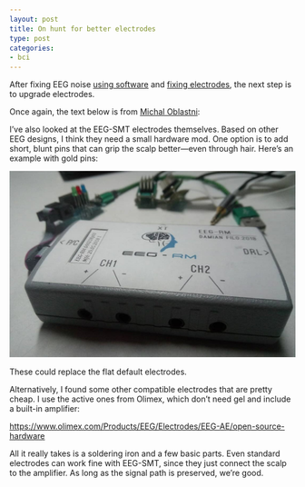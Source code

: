 ```yaml
---
layout: post
title: On hunt for better electrodes
type: post
categories:
- bci
---
```

After fixing EEG noise <a href="">using software</a> and <a href="">fixing electrodes</a>, the next step is to upgrade electrodes.

Once again, the text below is from <a href="https://github.com/michaloblastni/local-neural-monitoring">Michal Oblastni</a>:


I’ve also looked at the EEG-SMT electrodes themselves. Based on other EEG
designs, I think they need a small hardware mod. One option is to add
short, blunt pins that can grip the scalp better—even through hair. Here’s
an example with gold pins:

![eeg-rm](https://raw.githubusercontent.com/splithor1zon/EEG-ReMake/refs/heads/master/img/1.jpg)

These could replace the flat default electrodes.

Alternatively, I found some other compatible electrodes that are pretty
cheap. I use the active ones from Olimex, which don’t need gel and include
a built-in amplifier:

<https://www.olimex.com/Products/EEG/Electrodes/EEG-AE/open-source-hardware>

All it really takes is a soldering iron and a few basic parts. Even
standard electrodes can work fine with EEG-SMT, since they just connect the
scalp to the amplifier. As long as the signal path is preserved, we’re good.

